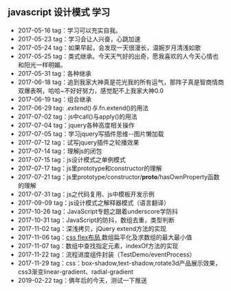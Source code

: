 ﻿## javascript 设计模式 学习
* 2017-05-16 tag：学习可以充实自我。
* 2017-05-23 tag：学习会让人兴奋，心跳加速
* 2017-05-24 tag：如果早起，会发现一天很漫长，温婉岁月清浅如歌
* 2017-05-25 tag：类式继承。今天天气好的出奇，愿我喜欢的人今天心情也和阳光一样明媚。
* 2017-05-31 tag：各种继承
* 2017-06-18 tag：追到我家大神真是花光我的所有运气，那阵子真是智商情商双爆表啊，哈哈~不好好努力，感觉配不上我家大神0.0
* 2017-06-19 tag：组合继承
* 2017-06-29 tag: $.extend()与$.fn.extend()的用法
* 2017-07-02 tag：js中call()与apply()的用法
* 2017-07-04 tag：jquery各种高度相关操作
* 2017-07-05 tag：学习jquery写插件思维--图片懒加载
* 2017-07-12 tag：试写jquery插件之轮播效果
* 2017-07-14 tag：理解js的闭包
* 2017-07-15 tag：js设计模式之单例模式
* 2017-07-17 tag：js里prototype和constructor的理解
* 2017-07-21 tag：js里prototype/constructor/__proto__/hasOwnProperty函数的理解
* 2017-07-31 tag：js之代码复用、js中模板开发示例
* 2017-09-09 tag：js设计模式之解释器模式（语言翻译）
* 2017-10-26 tag：JavaScript专题之跟着underscore学防抖
* 2017-10-31 tag：JavaScript的防抖，数组去重，类型判断
* 2017-11-02 tag：深浅拷贝，jQuery extend方法的实现
* 2017-11-06 tag：[css flex布局](cssDemo/flex-layout.html),数组扁平化及求数组的最大最小值
* 2017-11-07 tag：数组中查找指定元素，indexOf方法的实现
* 2017-11-22 tag：流程进度组件封装（TestDemo/eventProcess）
* 2017-11-29 tag：css：box-shadow,text-shadow,rotate3d产品展示效果，css3渐变linear-gradient、radial-gradient
* 2019-02-22 tag：俩年后的今天，测试一下推送